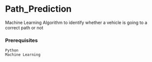 # Path_Prediction
Machine Learning Algorithm to identify whether a vehicle is going to a correct path or not
### Prerequisites
```
Python
Machine Learning
```
